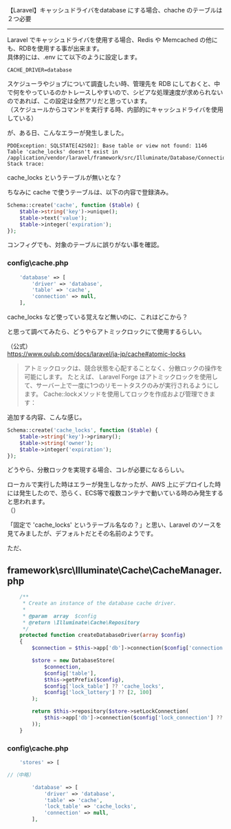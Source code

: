 【Laravel】キャッシュドライバをdatabase にする場合、chache のテーブルは２つ必要

____________________________________________________________

Laravel でキャッシュドライバを使用する場合、Redis や Memcached の他にも、RDBを使用する事が出来ます。  
具体的には、.env にて以下のように設定します。
```
CACHE_DRIVER=database
```

スケジューラやジョブについて調査したい時、管理先を RDB にしておくと、中で何をやっているのかトレースしやすいので、シビアな処理速度が求められないのであれば、この設定は全然アリだと思っています。  
（スケジュールからコマンドを実行する時、内部的にキャッシュドライバを使用している）  

が、ある日、こんなエラーが発生しました。  
```
PDOException: SQLSTATE[42S02]: Base table or view not found: 1146 Table 'cache_locks' doesn't exist in /application/vendor/laravel/framework/src/Illuminate/Database/Connection.php:485
Stack trace:
```

cache_locks というテーブルが無いとな？  

ちなみに cache で使うテーブルは、以下の内容で登録済み。  

```php
Schema::create('cache', function ($table) {
    $table->string('key')->unique();
    $table->text('value');
    $table->integer('expiration');
});
```

コンフィグでも、対象のテーブルに誤りがない事を確認。  

### config\cache.php
```php
    'database' => [
        'driver' => 'database',
        'table' => 'cache',
        'connection' => null,
    ],
```

cache_locks など使っている覚えなど無いのに、これはどこから？  

と思って調べてみたら、どうやらアトミックロックにて使用するらしい。  

（公式）  
https://www.oulub.com/docs/laravel/ja-jp/cache#atomic-locks  


> アトミックロックは、競合状態を心配することなく、分散ロックの操作を可能にします。
> たとえば、 Laravel Forge はアトミックロックを使用して、サーバー上で一度に1つのリモートタスクのみが実行されるようにします。 
> Cache::lockメソッドを使用してロックを作成および管理できます：


追加する内容、こんな感じ。  
```php
Schema::create('cache_locks', function ($table) {
    $table->string('key')->primary();
    $table->string('owner');
    $table->integer('expiration');
});
```

どうやら、分散ロックを実現する場合、コレが必要になるらしい。  

ローカルで実行した時はエラーが発生しなかったが、AWS 上にデプロイした時には発生したので、恐らく、ECS等で複数コンテナで動いている時のみ発生すると思われます。  
（）

「固定で 'cache_locks' というテーブル名なの？」と思い、Laravel のソースを見てみましたが、デフォルトだとその名前のようです。  

ただ、

## framework\src\Illuminate\Cache\CacheManager.php
```php
    /**
     * Create an instance of the database cache driver.
     *
     * @param  array  $config
     * @return \Illuminate\Cache\Repository
     */
    protected function createDatabaseDriver(array $config)
    {
        $connection = $this->app['db']->connection($config['connection'] ?? null);

        $store = new DatabaseStore(
            $connection,
            $config['table'],
            $this->getPrefix($config),
            $config['lock_table'] ?? 'cache_locks',
            $config['lock_lottery'] ?? [2, 100]
        );

        return $this->repository($store->setLockConnection(
            $this->app['db']->connection($config['lock_connection'] ?? $config['connection'] ?? null)
        ));
    }
```

### config\cache.php
```php
    'stores' => [

//（中略）

        'database' => [
            'driver' => 'database',
            'table' => 'cache',
            'lock_table' => 'cache_locks',
            'connection' => null,
        ],
```

